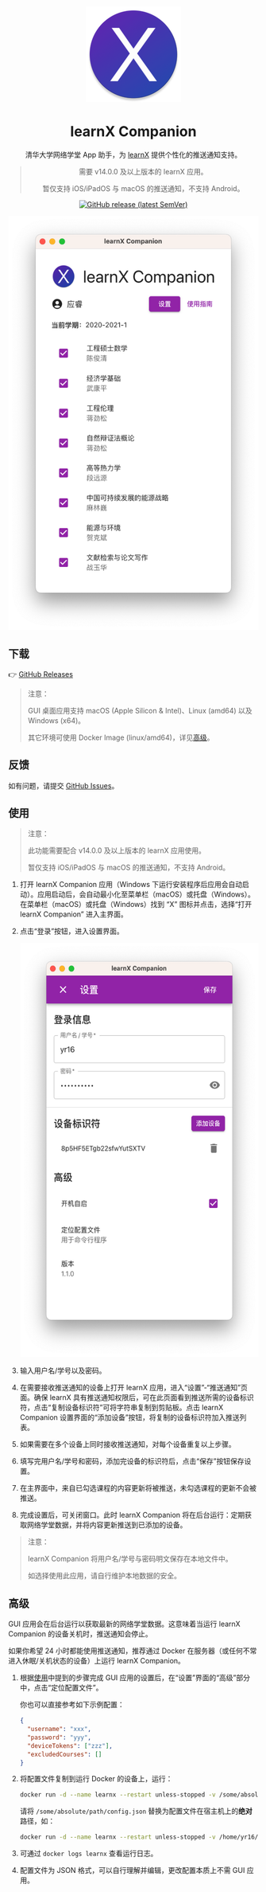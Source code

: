 <div align="center">

<img src="./docs/assets/logo.png" alt="logo" width="192" height="192" />

<h1>learnX Companion</h1>

清华大学网络学堂 App 助手，为 <a href="https://tsinghua.app/learnX" target="_blank" rel="noopener noreferrer">learnX</a> 提供个性化的推送通知支持。

> 需要 v14.0.0 及以上版本的 learnX 应用。
>
> 暂仅支持 iOS/iPadOS 与 macOS 的推送通知，不支持 Android。

<a href="https://github.com/robertying/learnX-companion/releases" target="_blank" rel="noopener noreferrer"><img src="https://img.shields.io/github/v/release/robertying/learnX-companion?color=brightgreen" alt="GitHub release (latest SemVer)" height="20" width="auto"></a>

<img src="./docs/assets/screenshot-main.png" alt="app screenshot" height="832" width="512" />

</div>

## 下载

👉 [GitHub Releases](https://github.com/robertying/learnX-companion/releases)

> 注意：
>
> GUI 桌面应用支持 macOS (Apple Silicon & Intel)、Linux (amd64) 以及 Windows (x64)。
>
> 其它环境可使用 Docker Image (linux/amd64)，详见[高级](#高级)。

## 反馈

如有问题，请提交 [GitHub Issues](https://github.com/robertying/learnX-companion/issues)。

## 使用

> 注意：
>
> 此功能需要配合 v14.0.0 及以上版本的 learnX 应用使用。
>
> 暂仅支持 iOS/iPadOS 与 macOS 的推送通知，不支持 Android。

1. 打开 learnX Companion 应用（Windows 下运行安装程序后应用会自动启动）。应用启动后，会自动最小化至菜单栏（macOS）或托盘（Windows）。在菜单栏（macOS）或托盘（Windows）找到 “X” 图标并点击，选择“打开 learnX Companion” 进入主界面。
2. 点击“登录”按钮，进入设置界面。

   <img src="./docs/assets/screenshot-settings.png" alt="settings screenshot" height="832" width="512" />

3. 输入用户名/学号以及密码。

4. 在需要接收推送通知的设备上打开 learnX 应用，进入“设置”-“推送通知”页面。确保 learnX 具有推送通知权限后，可在此页面看到推送所需的设备标识符，点击“复制设备标识符”可将字符串复制到剪贴板。点击 learnX Companion 设置界面的“添加设备”按钮，将复制的设备标识符加入推送列表。

5. 如果需要在多个设备上同时接收推送通知，对每个设备重复以上步骤。

6. 填写完用户名/学号和密码，添加完设备的标识符后，点击“保存”按钮保存设置。

7. 在主界面中，来自已勾选课程的内容更新将被推送，未勾选课程的更新不会被推送。

8. 完成设置后，可关闭窗口。此时 learnX Companion 将在后台运行：定期获取网络学堂数据，并将内容更新推送到已添加的设备。

> 注意：
>
> learnX Companion 将用户名/学号与密码明文保存在本地文件中。
>
> 如选择使用此应用，请自行维护本地数据的安全。

## 高级

GUI 应用会在后台运行以获取最新的网络学堂数据。这意味着当运行 learnX Companion 的设备关机时，推送通知会停止。

如果你希望 24 小时都能使用推送通知，推荐通过 Docker 在服务器（或任何不常进入休眠/关机状态的设备）上运行 learnX Companion。

1. 根据[使用](#使用)中提到的步骤完成 GUI 应用的设置后，在“设置”界面的“高级”部分中，点击“定位配置文件”。

   你也可以直接参考如下示例配置：

   ```json
   {
     "username": "xxx",
     "password": "yyy",
     "deviceTokens": ["zzz"],
     "excludedCourses": []
   }
   ```

2. 将配置文件复制到运行 Docker 的设备上，运行：

   ```bash
   docker run -d --name learnx --restart unless-stopped -v /some/absolute/path/config.json:/app/config.json robertying/learnx-companion:latest
   ```

   请将 `/some/absolute/path/config.json` 替换为配置文件在宿主机上的**绝对**路径，如：

   ```bash
   docker run -d --name learnx --restart unless-stopped -v /home/yr16/config.json:/app/config.json robertying/learnx-companion:latest
   ```

3. 可通过 `docker logs learnx` 查看运行日志。

4. 配置文件为 JSON 格式，可以自行理解并编辑，更改配置本质上不需 GUI 应用。

